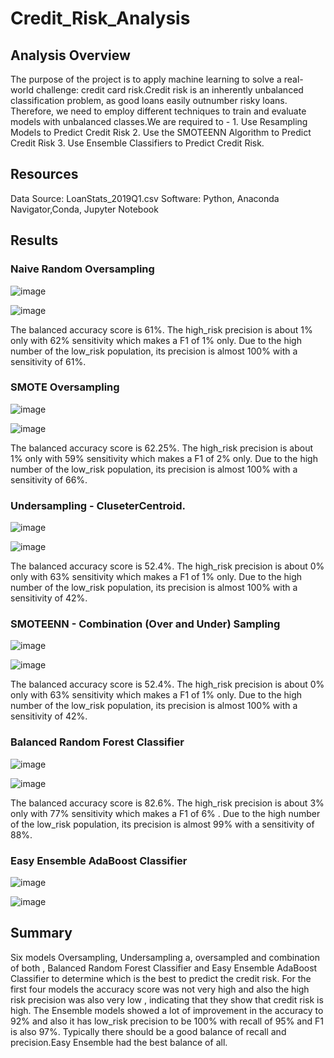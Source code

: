 # Credit_Risk_Analysis

## Analysis Overview

The purpose of the project is to apply machine learning to solve a real-world challenge: credit card risk.Credit risk is an inherently unbalanced classification problem, as good loans easily outnumber risky loans. Therefore, we need to employ different techniques to train and evaluate models with unbalanced classes.We are required to - 
    1. Use Resampling Models to Predict Credit Risk
    2. Use the SMOTEENN Algorithm to Predict Credit Risk
    3. Use Ensemble Classifiers to Predict Credit Risk.
    
## Resources 

Data Source: LoanStats_2019Q1.csv
Software: Python, Anaconda Navigator,Conda, Jupyter Notebook

## Results 
### Naive Random Oversampling
![image](https://user-images.githubusercontent.com/98556229/184052529-48d8a4b7-09a8-4953-bf11-ee9892203152.png)

![image](https://user-images.githubusercontent.com/98556229/184052557-c1dc7e26-8025-46fc-a142-e1b994d73154.png)

The balanced accuracy score is 61%.
The high_risk precision is about 1% only with 62% sensitivity which makes a F1 of 1% only.
Due to the high number of the low_risk population, its precision is almost 100% with a sensitivity of 61%.

    
### SMOTE Oversampling

![image](https://user-images.githubusercontent.com/98556229/184052719-8d50c9ff-c527-46c6-a49a-04019a8f7cad.png)

![image](https://user-images.githubusercontent.com/98556229/184052753-587f87b9-643d-48ac-a75c-debcc5ee01b3.png)

The balanced accuracy score is 62.25%.
The high_risk precision is about 1% only with 59% sensitivity which makes a F1 of 2% only.
Due to the high number of the low_risk population, its precision is almost 100% with a sensitivity of 66%.



### Undersampling - CluseterCentroid.

![image](https://user-images.githubusercontent.com/98556229/184052889-c002c243-2cda-4ce8-a502-bb12e57cffa7.png)

![image](https://user-images.githubusercontent.com/98556229/184052911-ab9cce8f-8a21-40cb-9ea2-4b770dd2be32.png)

The balanced accuracy score is 52.4%.
The high_risk precision is about 0% only with 63% sensitivity which makes a F1 of 1% only.
Due to the high number of the low_risk population, its precision is almost 100% with a sensitivity of 42%.


### SMOTEENN - Combination (Over and Under) Sampling

![image](https://user-images.githubusercontent.com/98556229/184053066-9347e6b0-8b4f-4866-a556-c38d3e4a1fa2.png)

![image](https://user-images.githubusercontent.com/98556229/184053082-f30c1cab-2f6b-4c97-9745-509ca57863d3.png)

The balanced accuracy score is 52.4%.
The high_risk precision is about 0% only with 63% sensitivity which makes a F1 of 1% only.
Due to the high number of the low_risk population, its precision is almost 100% with a sensitivity of 42%.


### Balanced Random Forest Classifier

![image](https://user-images.githubusercontent.com/98556229/184054074-3f7c926b-a9ad-4433-9e66-7415fe270159.png)

![image](https://user-images.githubusercontent.com/98556229/184054089-1da6da2f-2eb2-46c9-86d6-c769ef649bf1.png)


The balanced accuracy score is 82.6%.
The high_risk precision is about 3% only with 77% sensitivity which makes a F1 of 6% .
Due to the high number of the low_risk population, its precision is almost 99% with a sensitivity of 88%.


### Easy Ensemble AdaBoost Classifier

![image](https://user-images.githubusercontent.com/98556229/184054214-2b7149e5-2929-4b0a-b1aa-48faf8aa4f73.png)

![image](https://user-images.githubusercontent.com/98556229/184054229-d23cb123-87c4-4e56-9729-7e2ca6b768e4.png)


## Summary
Six models Oversampling, Undersampling a, oversampled and combination of both , Balanced Random Forest Classifier and Easy Ensemble AdaBoost Classifier  to determine which is the best to predict the credit risk. For the first four models the accuracy score was not very high and also the high risk precision was also very low , indicating that they show that credit risk is high. The Ensemble models showed a lot of improvement in the accuracy to 92% and also it has low_risk precision to be 100% with recall of 95% and F1 is also 97%. Typically there should be a good balance of recall and precision.Easy Ensemble had the best balance of all. 













